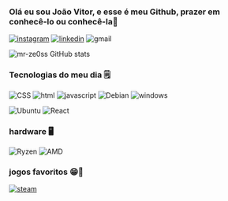 ### Olá eu sou João Vitor, e esse é meu Github, prazer em conhecê-lo ou conhecê-la🎩


[![instagram](https://img.shields.io/badge/Instagram-E4405F?style=for-the-badge&logo=instagram&logoColor=white)](https://www.instagram.com/juao2057/)
[![linkedin](https://img.shields.io/badge/LinkedIn-0077B5?style=for-the-badge&logo=linkedin&logoColor=white)](http://www.linkedin.com/in/joão-vitor-pedroza-)
![gmail](https://img.shields.io/badge/Gmail-D14836?style=for-the-badge&logo=gmail&logoColor=white(zippghh@gmail))



![mr-ze0ss GitHub stats](https://github-readme-stats.vercel.app/api?username=mr-ze0ss&show_icons=true&theme=dracula)

### Tecnologias do meu dia 🗒️
![CSS](https://img.shields.io/badge/HTML-239120?style=for-the-badge&logo=html5&logoColor=white)
![html](https://img.shields.io/badge/HTML5-E34F26?style=for-the-badge&logo=html5&logoColor=white)
![javascript](https://img.shields.io/badge/JavaScript-F7DF1E?style=for-the-badge&logo=javascript&logoColor=black)
![Debian](https://img.shields.io/badge/Debian-A81D33?style=for-the-badge&logo=debian&logoColor=white)
![windows](https://img.shields.io/badge/Windows-0078D6?style=for-the-badge&logo=windows&logoColor=white)

![Ubuntu](https://img.shields.io/badge/Ubuntu-E95420?style=for-the-badge&logo=ubuntu&logoColor=white)
![React](https://img.shields.io/badge/React-20232A?style=for-the-badge&logo=react&logoColor=61DAFB)

### hardware 🖥️
![Ryzen](https://img.shields.io/badge/AMD-Ryzen_7_3800X-ED1C24?style=for-the-badge&logo=amd&logoColor=white)
![AMD](https://img.shields.io/badge/AMD-Radeon_RX_5500-ED1C24?style=for-the-badge&logo=amd&logoColor=white)

### jogos favoritos 😁👾
[![steam](https://img.shields.io/badge/Steam-000000?style=for-the-badge&logo=steam&logoColor=white)]( https://steamcommunity.com/profiles/76561199525815465/)

